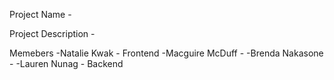 Project Name - 

Project Description - 

Memebers
-Natalie Kwak - Frontend
-Macguire McDuff - 
-Brenda Nakasone - 
-Lauren Nunag - Backend